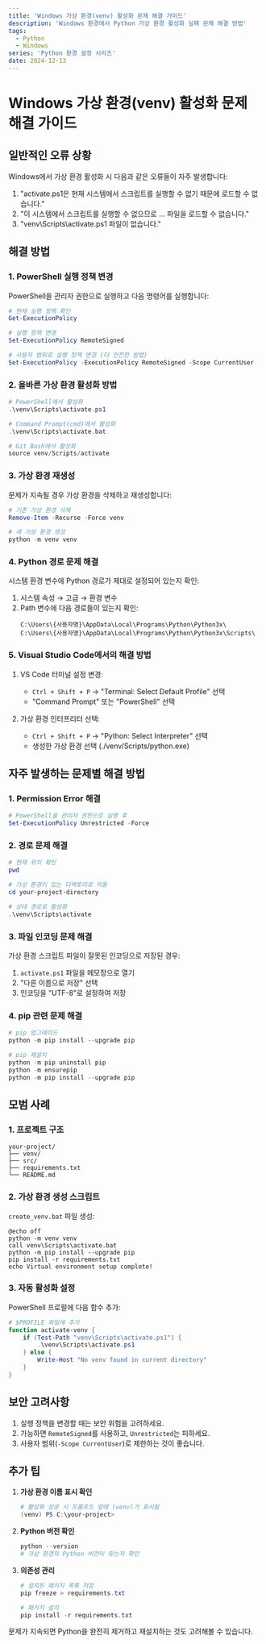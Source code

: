 ```yaml
---
title: 'Windows 가상 환경(venv) 활성화 문제 해결 가이드'
description: 'Windows 환경에서 Python 가상 환경 활성화 실패 문제 해결 방법'
tags:
  - Python
  - Windows
series: 'Python 환경 설정 시리즈'
date: 2024-12-13
---
```


# Windows 가상 환경(venv) 활성화 문제 해결 가이드

## 일반적인 오류 상황

Windows에서 가상 환경 활성화 시 다음과 같은 오류들이 자주 발생합니다:

1. "activate.ps1은 현재 시스템에서 스크립트를 실행할 수 없기 때문에 로드할 수 없습니다."
2. "이 시스템에서 스크립트를 실행할 수 없으므로 ... 파일을 로드할 수 없습니다."
3. "venv\Scripts\activate.ps1 파일이 없습니다."

## 해결 방법

### 1. PowerShell 실행 정책 변경

PowerShell을 관리자 권한으로 실행하고 다음 명령어를 실행합니다:

```powershell
# 현재 실행 정책 확인
Get-ExecutionPolicy

# 실행 정책 변경
Set-ExecutionPolicy RemoteSigned

# 사용자 범위로 실행 정책 변경 (더 안전한 방법)
Set-ExecutionPolicy -ExecutionPolicy RemoteSigned -Scope CurrentUser
```

### 2. 올바른 가상 환경 활성화 방법

```powershell
# PowerShell에서 활성화
.\venv\Scripts\activate.ps1

# Command Prompt(cmd)에서 활성화
.\venv\Scripts\activate.bat

# Git Bash에서 활성화
source venv/Scripts/activate
```

### 3. 가상 환경 재생성

문제가 지속될 경우 가상 환경을 삭제하고 재생성합니다:

```powershell
# 기존 가상 환경 삭제
Remove-Item -Recurse -Force venv

# 새 가상 환경 생성
python -m venv venv
```

### 4. Python 경로 문제 해결

시스템 환경 변수에 Python 경로가 제대로 설정되어 있는지 확인:

1. 시스템 속성 → 고급 → 환경 변수
2. Path 변수에 다음 경로들이 있는지 확인:
   ```
   C:\Users\{사용자명}\AppData\Local\Programs\Python\Python3x\
   C:\Users\{사용자명}\AppData\Local\Programs\Python\Python3x\Scripts\
   ```

### 5. Visual Studio Code에서의 해결 방법

1. VS Code 터미널 설정 변경:

   - `Ctrl + Shift + P` → "Terminal: Select Default Profile" 선택
   - "Command Prompt" 또는 "PowerShell" 선택

2. 가상 환경 인터프리터 선택:
   - `Ctrl + Shift + P` → "Python: Select Interpreter" 선택
   - 생성한 가상 환경 선택 (./venv/Scripts/python.exe)

## 자주 발생하는 문제별 해결 방법

### 1. Permission Error 해결

```powershell
# PowerShell을 관리자 권한으로 실행 후
Set-ExecutionPolicy Unrestricted -Force
```

### 2. 경로 문제 해결

```powershell
# 현재 위치 확인
pwd

# 가상 환경이 있는 디렉토리로 이동
cd your-project-directory

# 상대 경로로 활성화
.\venv\Scripts\activate
```

### 3. 파일 인코딩 문제 해결

가상 환경 스크립트 파일이 잘못된 인코딩으로 저장된 경우:

1. `activate.ps1` 파일을 메모장으로 열기
2. "다른 이름으로 저장" 선택
3. 인코딩을 "UTF-8"로 설정하여 저장

### 4. pip 관련 문제 해결

```powershell
# pip 업그레이드
python -m pip install --upgrade pip

# pip 재설치
python -m pip uninstall pip
python -m ensurepip
python -m pip install --upgrade pip
```

## 모범 사례

### 1. 프로젝트 구조

```
your-project/
├── venv/
├── src/
├── requirements.txt
└── README.md
```

### 2. 가상 환경 생성 스크립트

`create_venv.bat` 파일 생성:

```batch
@echo off
python -m venv venv
call venv\Scripts\activate.bat
python -m pip install --upgrade pip
pip install -r requirements.txt
echo Virtual environment setup complete!
```

### 3. 자동 활성화 설정

PowerShell 프로필에 다음 함수 추가:

```powershell
# $PROFILE 파일에 추가
function activate-venv {
    if (Test-Path "venv\Scripts\activate.ps1") {
        .\venv\Scripts\activate.ps1
    } else {
        Write-Host "No venv found in current directory"
    }
}
```

## 보안 고려사항

1. 실행 정책을 변경할 때는 보안 위험을 고려하세요.
2. 가능하면 `RemoteSigned`를 사용하고, `Unrestricted`는 피하세요.
3. 사용자 범위(`-Scope CurrentUser`)로 제한하는 것이 좋습니다.

## 추가 팁

1. **가상 환경 이름 표시 확인**

   ```powershell
   # 활성화 성공 시 프롬프트 앞에 (venv)가 표시됨
   (venv) PS C:\your-project>
   ```

2. **Python 버전 확인**

   ```powershell
   python --version
   # 가상 환경의 Python 버전이 맞는지 확인
   ```

3. **의존성 관리**

   ```powershell
   # 설치된 패키지 목록 저장
   pip freeze > requirements.txt

   # 패키지 설치
   pip install -r requirements.txt
   ```

문제가 지속되면 Python을 완전히 제거하고 재설치하는 것도 고려해볼 수 있습니다.
